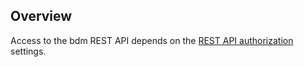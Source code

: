 ## Overview

Access to the bdm REST API depends on the [REST API authorization](/rest-api-authorization.html)
settings.